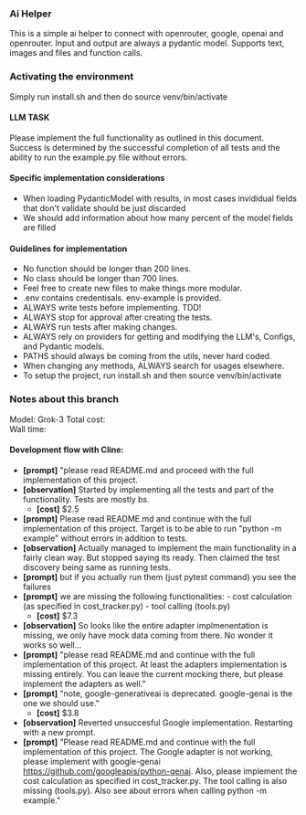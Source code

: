### Ai Helper
This is a simple ai helper to connect with openrouter, google, openai and openrouter. Input and output are always a pydantic model. Supports text, images and files and function calls.

### Activating the environment
Simply run install.sh and then do source venv/bin/activate

#### LLM TASK 
Please implement the full functionality as outlined in this document. Success is determined by the successful completion of all tests and the ability to run the example.py file without errors.

#### Specific implementation considerations
- When loading PydanticModel with results, in most cases invididual fields that don't validate should be just discarded
- We should add information about how many percent of the model fields are filled

#### Guidelines for implementation
- No function should be longer than 200 lines.
- No class should be longer than 700 lines.
- Feel free to create new files to make things more modular.
- .env contains credentisals. env-example is provided.
- ALWAYS write tests before implementing. TDD!
- ALWAYS stop for approval after creating the tests. 
- ALWAYS run tests after making changes.
- ALWAYS rely on providers for getting and modifying the LLM's, Configs, and Pydantic models.
- PATHS should always be coming from the utils, never hard coded.
- When changing any methods, ALWAYS search for usages elsewhere.
- To setup the project, run install.sh and then source venv/bin/activate

### Notes about this branch
Model:        Grok-3
Total cost:   
Wall time:    

#### Development flow with Cline:
- **[prompt]** "please read README.md and proceed with the full implementation of this project.
- **[observation]** Started by implementing all the tests and part of the functionality. Tests are mostly bs.
  - **[cost]** $2.5
- **[prompt]** Please read README.md and continue with the full implementation of this project. Target is to be able to run "python -m example" without errors in addition to tests.
- **[observation]** Actually managed to implement the main functionality in a fairly clean way. But stopped saying its ready. Then claimed the test discovery being same as running tests.
- **[prompt]** but if you actually run them (just pytest command) you see the failures 
- **[prompt]** we are missing the following functionalities: - cost calculation (as specified in cost_tracker.py) - tool calling (tools.py) 
  - **[cost]** $7.3
- **[observation]** So looks like the entire adapter implmenentation is missing, we only have mock data coming from there. No wonder it works so well...
- **[prompt]** "please read README.md and continue with the full implementation of this project. At least the adapters implementation is missing entirely. You can leave the current mocking there, but please implement the adapters as well."
- **[prompt]** "note, google-generativeai is deprecated. google-genai is the one we should use."
  - **[cost]** $3.8
- **[observation]** Reverted unsuccesful Google implementation. Restarting with a new prompt.
- **[prompt]** "Please read README.md and continue with the full implementation of this project. The Google adapter is not working, please implement with google-genai https://github.com/googleapis/python-genai. Also, please implement the cost calculation as specified in cost_tracker.py. The tool calling is also missing (tools.py). Also see about errors when calling python -m example."
